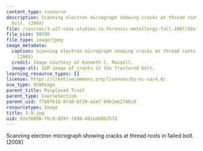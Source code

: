 ```yaml
---
content_type: resource
description: Scanning electron micrograph showing cracks at thread roots in failed
  bolt. (200X)
file: /courses/3-a27-case-studies-in-forensic-metallurgy-fall-2007/92ef0800f6c9829ff890481edd0b7573_3-8.jpg
file_size: 98598
file_type: image/jpeg
image_metadata:
  caption: Scanning electron micrograph showing cracks at thread roots in failed bolt.
    (200X)
  credit: Image Courtesy of Kenneth C. Russell.
  image-alt: SEM image of cracks in the fractured bolt.
learning_resource_types: []
license: https://creativecommons.org/licenses/by-nc-sa/4.0/
ocw_type: OCWImage
parent_title: Misplaced Trust
parent_type: CourseSection
parent_uid: f788fb1b-8fa0-8f29-a1e7-89b3eb276bc8
resourcetype: Image
title: 3-8.jpg
uid: 92ef0800-f6c9-829f-f890-481edd0b7573
---
```

Scanning electron micrograph showing cracks at thread roots in failed bolt. (200X)